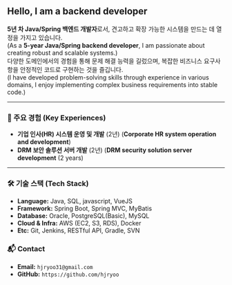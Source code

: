 ## Hello, I am a backend developer

**5년 차 Java/Spring 백엔드 개발자**로서, 견고하고 확장 가능한 시스템을 만드는 데 열정을 가지고 있습니다.   
(As a **5-year Java/Spring backend developer**, I am passionate about creating robust and scalable systems.)  
다양한 도메인에서의 경험을 통해 문제 해결 능력을 길렀으며,
복잡한 비즈니스 요구사항을 안정적인 코드로 구현하는 것을 즐깁니다.  
(I have developed problem-solving skills through experience in various domains, 
I enjoy implementing complex business requirements into stable code.)

---

### 🚀 주요 경험 (Key Experiences)

*   **기업 인사(HR) 시스템 운영 및 개발** (2년) (**Corporate HR system operation and development**)
*   **DRM 보안 솔루션 서버 개발** (2년) (**DRM security solution server development** (2 years)

---

### 🛠️ 기술 스택 (Tech Stack)

*   **Language:** Java, SQL, javascript, VueJS
*   **Framework:** Spring Boot, Spring MVC, MyBatis
*   **Database:** Oracle, PostgreSQL(Basic), MySQL
*   **Cloud & Infra:** AWS (EC2, S3, RDS), Docker
*   **Etc:** Git, Jenkins, RESTful API, Gradle, SVN

### 📬 Contact

*   **Email:** `hjryoo31@gmail.com`
*   **GitHub:** `https://github.com/hjryoo`
